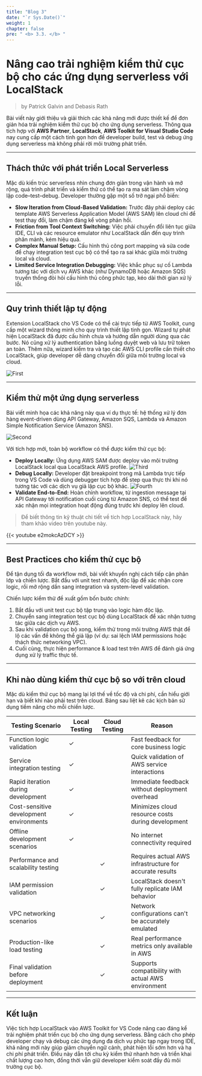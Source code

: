 ```yaml
---
title: "Blog 3"
date: "`r Sys.Date()`"
weight: 1
chapter: false
pre: " <b> 3.3. </b> "
---
```


# Nâng cao trải nghiệm kiểm thử cục bộ cho các ứng dụng serverless với LocalStack

> by Patrick Galvin and Debasis Rath

Bài viết này giới thiệu và giải thích các khả năng mới được thiết kế để đơn giản hóa trải nghiệm kiểm thử cục bộ cho ứng dụng serverless. Thông qua tích hợp với **AWS Partner**, **LocalStack**, **AWS Toolkit for Visual Studio Code** nay cung cấp một cách tinh gọn hơn để developer build, test và debug ứng dụng serverless mà không phải rời môi trường phát triển.

---

## Thách thức với phát triển Local Serverless

Mặc dù kiến trúc serverless nhìn chung đơn giản trong vận hành và mở rộng, quá trình phát triển và kiểm thử có thể tạo ra ma sát làm chậm vòng lặp code–test–debug. Developer thường gặp một số trở ngại phổ biến:
* **Slow Iteration from Cloud-Based Validation:** Trước đây phải deploy các template AWS Serverless Application Model (AWS SAM) lên cloud chỉ để test thay đổi, làm chậm đáng kể vòng phản hồi.
* **Friction from Tool Context Switching:** Việc phải chuyển đổi liên tục giữa IDE, CLI và các resource emulator như LocalStack dẫn đến quy trình phân mảnh, kém hiệu quả.
* **Complex Manual Setup:** Cấu hình thủ công port mapping và sửa code để chạy integration test cục bộ có thể tạo ra sai khác giữa môi trường local và cloud.
* **Limited Service Integration Debugging:** Việc khắc phục sự cố Lambda tương tác với dịch vụ AWS khác (như DynamoDB hoặc Amazon SQS) truyền thống đòi hỏi cấu hình thủ công phức tạp, kéo dài thời gian xử lý lỗi.

---
## Quy trình thiết lập tự động

Extension LocalStack cho VS Code có thể cài trực tiếp từ AWS Toolkit, cung cấp một wizard thông minh cho quy trình thiết lập tinh gọn. Wizard tự phát hiện LocalStack đã được cấu hình chưa và hướng dẫn người dùng qua các bước. Nó cũng xử lý authentication bằng luồng duyệt web và lưu trữ token an toàn. Thêm nữa, wizard kiểm tra và tạo các AWS CLI profile cần thiết cho LocalStack, giúp developer dễ dàng chuyển đổi giữa môi trường local và cloud.

![First](https://d2908q01vomqb2.cloudfront.net/1b6453892473a467d07372d45eb05abc2031647a/2025/09/12/ComputeBlog-2372-image-4.gif)

---

## Kiểm thử một ứng dụng serverless

Bài viết minh họa các khả năng này qua ví dụ thực tế: hệ thống xử lý đơn hàng event-driven dùng API Gateway, Amazon SQS, Lambda và Amazon Simple Notification Service (Amazon SNS).

![Second](/images/Blog3img1.png)

Với tích hợp mới, toàn bộ workflow có thể được kiểm thử cục bộ:
* **Deploy Locally:** Ứng dụng AWS SAM được deploy vào môi trường LocalStack local qua LocalStack AWS profile.
![Third](https://d2908q01vomqb2.cloudfront.net/1b6453892473a467d07372d45eb05abc2031647a/2025/09/13/ComputeBlog-2372-build-deploy-3.gif)
* **Debug Locally:** Developer đặt breakpoint trong mã Lambda trực tiếp trong VS Code và dùng debugger tích hợp để step qua thực thi khi nó tương tác với các dịch vụ giả lập cục bộ khác.
![Fourth](https://d2908q01vomqb2.cloudfront.net/1b6453892473a467d07372d45eb05abc2031647a/2025/09/13/ComputeBlog-2372-debug-2.gif)
* **Validate End-to-End:** Hoàn chỉnh workflow, từ ingestion message tại API Gateway tới notification cuối cùng từ Amazon SNS, có thể test để xác nhận mọi integration hoạt động đúng trước khi deploy lên cloud.

> Để biết thông tin kỹ thuật chi tiết về tích hợp LocalStack này, hãy tham khảo video trên youtube này.

{{< youtube e2mokcAzDCY >}}

---

## Best Practices cho kiểm thử cục bộ

Để tận dụng tối đa workflow mới, bài viết khuyến nghị cách tiếp cận phân lớp và chiến lược. Bắt đầu với unit test nhanh, độc lập để xác nhận core logic, rồi mở rộng dần sang integration và system-level validation.

Chiến lược kiểm thử đề xuất gồm bốn bước chính:
1. Bắt đầu với unit test cục bộ tập trung vào logic hàm độc lập.
2. Chuyển sang integration test cục bộ dùng LocalStack để xác nhận tương tác giữa các dịch vụ AWS.
3. Sau khi validation cục bộ xong, kiểm thử trong môi trường AWS thật để lộ các vấn đề không thể giả lập (ví dụ: sai lệch IAM permissions hoặc thách thức networking VPC).
4. Cuối cùng, thực hiện performance & load test trên AWS để đánh giá ứng dụng xử lý traffic thực tế.

---

## Khi nào dùng kiểm thử cục bộ so với trên cloud

Mặc dù kiểm thử cục bộ mang lại lợi thế về tốc độ và chi phí, cần hiểu giới hạn và biết khi nào phải test trên cloud. Bảng sau liệt kê các kịch bản sử dụng tiềm năng cho mỗi chiến lược.

| Testing Scenario                        | Local Testing | Cloud Testing | Reason                                                  |
|-----------------------------------------|--------------|---------------|---------------------------------------------------------|
| Function logic validation               | ✓            |               | Fast feedback for core business logic                   |
| Service integration testing             | ✓            |               | Quick validation of AWS service interactions            |
| Rapid iteration during development      | ✓            |               | Immediate feedback without deployment overhead          |
| Cost-sensitive development environments | ✓            |               | Minimizes cloud resource costs during development       |
| Offline development scenarios           | ✓            |               | No internet connectivity required                       |
| Performance and scalability testing     |              | ✓             | Requires actual AWS infrastructure for accurate results |
| IAM permission validation               |              | ✓             | LocalStack doesn't fully replicate IAM behavior         |
| VPC networking scenarios                |              | ✓             | Network configurations can't be accurately emulated     |
| Production-like load testing            |              | ✓             | Real performance metrics only available in AWS          |
| Final validation before deployment      |              | ✓             | Supports compatibility with actual AWS environment      |


---

## Kết luận

Việc tích hợp LocalStack vào AWS Toolkit for VS Code nâng cao đáng kể trải nghiệm phát triển cục bộ cho ứng dụng serverless. Bằng cách cho phép developer chạy và debug các ứng dụng đa dịch vụ phức tạp ngay trong IDE, khả năng mới này giúp giảm chuyển ngữ cảnh, phát hiện lỗi sớm hơn và hạ chi phí phát triển. Điều này dẫn tới chu kỳ kiểm thử nhanh hơn và triển khai chất lượng cao hơn, đồng thời vẫn giữ developer kiểm soát đầy đủ môi trường cục bộ.
